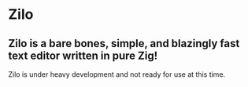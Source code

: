 # Zilo

## Zilo is a bare bones, simple, and blazingly fast text editor written in pure Zig!

Zilo is under heavy development and not ready for use at this time.
